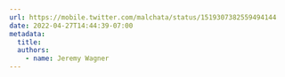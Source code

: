 ```yaml
---
url: https://mobile.twitter.com/malchata/status/1519307382559494144
date: 2022-04-27T14:44:39-07:00
metadata:
  title: 
  authors:
    - name: Jeremy Wagner
---
```

